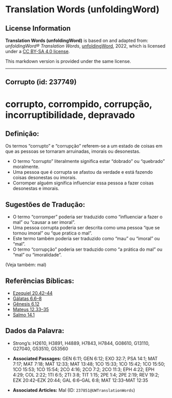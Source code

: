 # Translation Words (unfoldingWord)

## License Information

**Translation Words (unfoldingWord)** is based on and adapted from: _unfoldingWord® Translation Words_, [unfoldingWord](https://unfoldingword.org/utw), 2022, which is licensed under a [CC BY-SA 4.0 license](https://creativecommons.org/licenses/by-sa/4.0/legalcode.en).

This markdown version is provided under the same license.



--------------------------------

## Corrupto (id: 237749)

corrupto, corrompido, corrupção, incorruptibilidade, depravado
==============================================================

Definição:
----------

Os termos “corrupto” e “corrupção” referem\-se a um estado de coisas em que as pessoas se tornaram arruinadas, imorais ou desonestas.

* O termo “corrupto” literalmente significa estar “dobrado” ou “quebrado” moralmente.
* Uma pessoa que é corrupta se afastou da verdade e está fazendo coisas desonestas ou imorais.
* Corromper alguém significa influenciar essa pessoa a fazer coisas desonestas e imorais.

Sugestões de Tradução:
----------------------

* O termo “corromper” poderia ser traduzido como “influenciar a fazer o mal” ou “causar a ser imoral”.
* Uma pessoa corrupta poderia ser descrita como uma pessoa “que se tornou imoral” ou “que pratica o mal”.
* Este termo também poderia ser traduzido como “mau” ou “imoral” ou “mal”.
* O termo “corrupção” poderia ser traduzido como “a prática do mal” ou “mal” ou “imoralidade”.

(Veja também: mal)

Referências Bíblicas:
---------------------

* [Ezequiel 20\.42–44](https://ref.ly/Ezek20:42-Ezek20:44)
* [Gálatas 6\.6–8](https://ref.ly/Gal6:6-Gal6:8)
* [Gênesis 6\.12](https://ref.ly/Gen6:12)
* [Mateus 12\.33–35](https://ref.ly/Matt12:33-Matt12:35)
* [Salmo 14\.1](https://ref.ly/Ps14:1)

Dados da Palavra:
-----------------

* Strong’s: H2610, H3891, H4889, H7843, H7844, G08610, G13110, G27040, G53510, G53560

* **Associated Passages:** GEN 6:11; GEN 6:12; EXO 32:7; PSA 14:1; MAT 7:17; MAT 7:18; MAT 12:33; MAT 13:48; 1CO 15:33; 1CO 15:42; 1CO 15:50; 1CO 15:53; 1CO 15:54; 2CO 4:16; 2CO 7:2; 2CO 11:3; EPH 4:22; EPH 4:29; COL 2:22; 1TI 6:5; 2TI 3:8; TIT 1:15; 2PE 1:4; 2PE 2:19; REV 19:2; EZK 20:42–EZK 20:44; GAL 6:6–GAL 6:8; MAT 12:33–MAT 12:35
* **Associated Articles:** Mal (ID: `237851@UWTranslationWords`)

